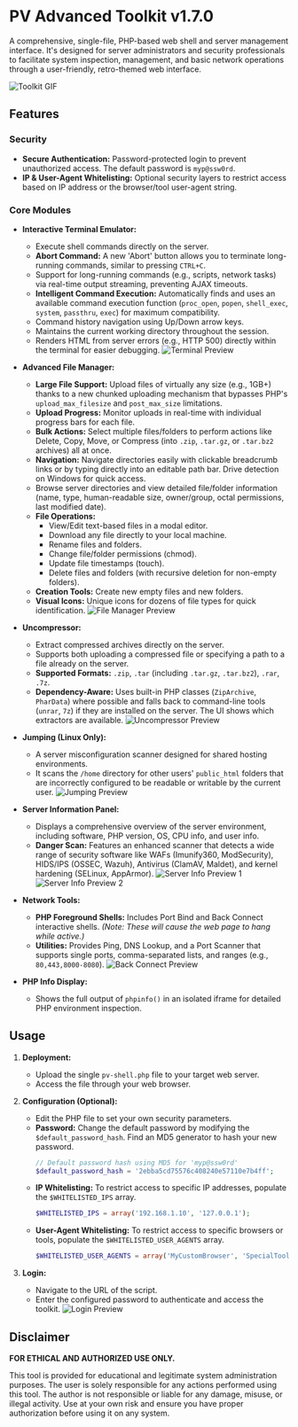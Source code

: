 # PV Advanced Toolkit v1.7.0

A comprehensive, single-file, PHP-based web shell and server management interface. It's designed for server administrators and security professionals to facilitate system inspection, management, and basic network operations through a user-friendly, retro-themed web interface.

![Toolkit GIF](https://media4.giphy.com/media/v1.Y2lkPTc5MGI3NjExNjZwdGpicmw2bmZwcHpmcDg1ZGZuZ2t5cWh1cGI0Y2lzdDB6aGh0ZCZlcD12MV9pbnRlcm5hbF9naWZfYnlfaWQmY3Q9cw/xxlo1yG0pvhJqNhhtj/giphy.gif)

## Features

### Security
* **Secure Authentication:** Password-protected login to prevent unauthorized access. The default password is `myp@ssw0rd`.
* **IP & User-Agent Whitelisting:** Optional security layers to restrict access based on IP address or the browser/tool user-agent string.

### Core Modules
* **Interactive Terminal Emulator:**
    * Execute shell commands directly on the server.
    * **Abort Command:** A new 'Abort' button allows you to terminate long-running commands, similar to pressing `CTRL+C`.
    * Support for long-running commands (e.g., scripts, network tasks) via real-time output streaming, preventing AJAX timeouts.
    * **Intelligent Command Execution:** Automatically finds and uses an available command execution function (`proc_open`, `popen`, `shell_exec`, `system`, `passthru`, `exec`) for maximum compatibility.
    * Command history navigation using Up/Down arrow keys.
    * Maintains the current working directory throughout the session.
    * Renders HTML from server errors (e.g., HTTP 500) directly within the terminal for easier debugging.
![Terminal Preview](https://raw.githubusercontent.com/pinoyvendetta/pv-shell/refs/heads/main/img/terminal.png)
* **Advanced File Manager:**
    * **Large File Support:** Upload files of virtually any size (e.g., 1GB+) thanks to a new chunked uploading mechanism that bypasses PHP's `upload_max_filesize` and `post_max_size` limitations.
    * **Upload Progress:** Monitor uploads in real-time with individual progress bars for each file.
    * **Bulk Actions:** Select multiple files/folders to perform actions like Delete, Copy, Move, or Compress (into `.zip`, `.tar.gz`, or `.tar.bz2` archives) all at once.
    * **Navigation:** Navigate directories easily with clickable breadcrumb links or by typing directly into an editable path bar. Drive detection on Windows for quick access.
    * Browse server directories and view detailed file/folder information (name, type, human-readable size, owner/group, octal permissions, last modified date).
    * **File Operations:**
        * View/Edit text-based files in a modal editor.
        * Download any file directly to your local machine.
        * Rename files and folders.
        * Change file/folder permissions (chmod).
        * Update file timestamps (touch).
        * Delete files and folders (with recursive deletion for non-empty folders).
    * **Creation Tools:** Create new empty files and new folders.
    * **Visual Icons:** Unique icons for dozens of file types for quick identification.
	![File Manager Preview](https://raw.githubusercontent.com/pinoyvendetta/pv-shell/refs/heads/main/img/file-manager.png)

* **Uncompressor:**
    * Extract compressed archives directly on the server.
    * Supports both uploading a compressed file or specifying a path to a file already on the server.
    * **Supported Formats:** `.zip`, `.tar` (including `.tar.gz`, `.tar.bz2`), `.rar`, `.7z`.
    * **Dependency-Aware:** Uses built-in PHP classes (`ZipArchive`, `PharData`) where possible and falls back to command-line tools (`unrar`, `7z`) if they are installed on the server. The UI shows which extractors are available.
![Uncompressor Preview](https://raw.githubusercontent.com/pinoyvendetta/pv-shell/refs/heads/main/img/uncompressor.png)
* **Jumping (Linux Only):**
    * A server misconfiguration scanner designed for shared hosting environments.
    * It scans the `/home` directory for other users' `public_html` folders that are incorrectly configured to be readable or writable by the current user.
![Jumping Preview](https://raw.githubusercontent.com/pinoyvendetta/pv-shell/refs/heads/main/img/jumping.png)
* **Server Information Panel:**
    * Displays a comprehensive overview of the server environment, including software, PHP version, OS, CPU info, and user info.
    * **Danger Scan:** Features an enhanced scanner that detects a wide range of security software like WAFs (Imunify360, ModSecurity), HIDS/IPS (OSSEC, Wazuh), Antivirus (ClamAV, Maldet), and kernel hardening (SELinux, AppArmor).
![Server Info Preview 1](https://raw.githubusercontent.com/pinoyvendetta/pv-shell/refs/heads/main/img/server-info1.png)
![Server Info Preview 2](https://raw.githubusercontent.com/pinoyvendetta/pv-shell/refs/heads/main/img/server-info2.png)
* **Network Tools:**
    * **PHP Foreground Shells:** Includes Port Bind and Back Connect interactive shells. *(Note: These will cause the web page to hang while active.)*
    * **Utilities:** Provides Ping, DNS Lookup, and a Port Scanner that supports single ports, comma-separated lists, and ranges (e.g., `80,443,8000-8080`).
![Back Connect Preview](https://raw.githubusercontent.com/pinoyvendetta/pv-shell/refs/heads/main/img/back-connect.png)
* **PHP Info Display:**
    * Shows the full output of `phpinfo()` in an isolated iframe for detailed PHP environment inspection.

## Usage

1.  **Deployment:**
    * Upload the single `pv-shell.php` file to your target web server.
    * Access the file through your web browser.

2.  **Configuration (Optional):**
    * Edit the PHP file to set your own security parameters.
    * **Password:** Change the default password by modifying the `$default_password_hash`. Find an MD5 generator to hash your new password.
        ```php
        // Default password hash using MD5 for 'myp@ssw0rd'
        $default_password_hash = '2ebba5cd75576c408240e57110e7b4ff';
        ```
    * **IP Whitelisting:** To restrict access to specific IP addresses, populate the `$WHITELISTED_IPS` array.
        ```php
        $WHITELISTED_IPS = array('192.168.1.10', '127.0.0.1');
        ```
    * **User-Agent Whitelisting:** To restrict access to specific browsers or tools, populate the `$WHITELISTED_USER_AGENTS` array.
        ```php
        $WHITELISTED_USER_AGENTS = array('MyCustomBrowser', 'SpecialToolAgent');
        ```

3.  **Login:**
    * Navigate to the URL of the script.
    * Enter the configured password to authenticate and access the toolkit.
![Login Preview](https://raw.githubusercontent.com/pinoyvendetta/pv-shell/refs/heads/main/img/login.png)
## Disclaimer

**FOR ETHICAL AND AUTHORIZED USE ONLY.**

This tool is provided for educational and legitimate system administration purposes. The user is solely responsible for any actions performed using this tool. The author is not responsible or liable for any damage, misuse, or illegal activity. Use at your own risk and ensure you have proper authorization before using it on any system.